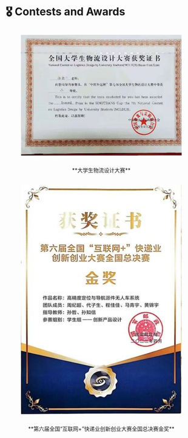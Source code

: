 # 🎖 Contests and Awards
<div style="display: flex; justify-content: space-around;">  
  <figure style="display: flex; flex-direction: column; align-items: center;">  
    <img src='./images/6.1.jpg' alt="系统建模与优化示例图" style="width: auto; height: auto; margin-bottom: 2em;">  
    <figcaption style="font-size: 1em;">**大学生物流设计大赛**</figcaption>  
  </figure>  
  </div>
  <div style="display: flex; justify-content: space-around;">  
  <figure style="display: flex; flex-direction: column; align-items: center;">  
    <img src='./images/6.2.jpg' alt="第六届全国“互联网+”快递业创新创业大赛全国总决赛" style="width: auto; height: auto; margin-bottom: 2em;">  
    <figcaption style="font-size: 1em;">**第六届全国“互联网+”快递业创新创业大赛全国总决赛金奖**</figcaption>  
  </figure>
</div>
